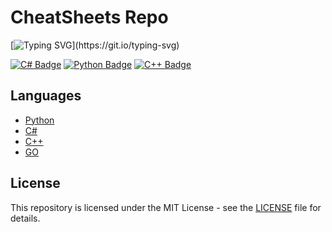 
# CheatSheets Repo

[![Typing SVG](https://readme-typing-svg.herokuapp.com?font=Fira+Code&pause=1000&width=800&lines=This+repository+contains+cheat+sheets+for+programming+languages.)](https://git.io/typing-svg)

<p align="left">
  <a href="https://docs.microsoft.com/en-us/dotnet/csharp/"><img src="https://img.shields.io/badge/-C%23-239120?style=for-the-badge&logo=c-sharp&logoColor=white" alt="C# Badge"/></a>
  <a href="https://www.python.org/"><img src="https://img.shields.io/badge/-Python-3776AB?style=for-the-badge&logo=python&logoColor=white" alt="Python Badge"/></a>
  <a href="https://www.cplusplus.com/"><img src="https://img.shields.io/badge/-C++-00599C?style=for-the-badge&logo=c%2B%2B&logoColor=white" alt="C++ Badge"/></a>
</p>


## Languages

- [Python](https://github.com/shoaibulhaque/CheatSheets/blob/main/cheatsheets/Python-CheatSheet.md)
- [C#](https://github.com/shoaibulhaque/CheatSheets/blob/main/cheatsheets/C%23-CheatsSheet.md)
- [C++](https://github.com/shoaibulhaque/CheatSheets/blob/main/cheatsheets/C%2B%2B-Cheatsheet.md)
- [GO](https://github.com/shoaibulhaque/CheatSheets/blob/main/cheatsheets/Golang_cheatsheet.md)

## License

This repository is licensed under the MIT License - see the [LICENSE](https://github.com/shoaibulhaque/CheatSheets/blob/main/LICENSE.txt) file for details.




